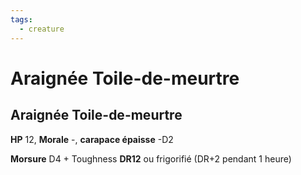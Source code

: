 ```yaml
---
tags:
  - creature
---
```

# Araignée Toile-de-meurtre

## Araignée Toile-de-meurtre

**HP** 12, **Morale** -, **carapace épaisse** -D2

**Morsure** D4 + Toughness **DR12** ou frigorifié (DR+2 pendant 1 heure)